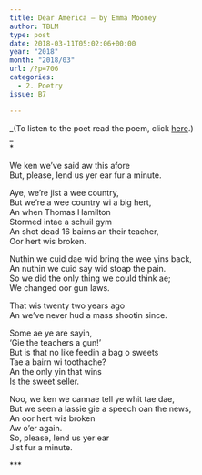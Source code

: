 ```yaml
---
title: Dear America – by Emma Mooney
author: TBLM
type: post
date: 2018-03-11T05:02:06+00:00
year: "2018"
month: "2018/03"
url: /?p=706
categories:
  - 2. Poetry
issue: B7

---
```

_(To listen to the poet read the poem, click [here][1].)  
_  
*

We ken we’ve said aw this afore  
But, please, lend us yer ear fur a minute.

Aye, we’re jist a wee country,  
But we’re a wee country wi a big hert,  
An when Thomas Hamilton  
Stormed intae a schuil gym  
An shot dead 16 bairns an their teacher,  
Oor hert wis broken.

Nuthin we cuid dae wid bring the wee yins back,  
An nuthin we cuid say wid stoap the pain.  
So we did the only thing we could think ae;  
We changed oor gun laws.

That wis twenty two years ago  
An we’ve never hud a mass shootin since.

Some ae ye are sayin,  
‘Gie the teachers a gun!’  
But is that no like feedin a bag o sweets  
Tae a bairn wi toothache?  
An the only yin that wins  
Is the sweet seller.

Noo, we ken we cannae tell ye whit tae dae,  
But we seen a lassie gie a speech oan the news,  
An oor hert wis broken  
Aw o’er again.  
So, please, lend us yer ear  
Jist fur a minute.

\***

 [1]: https://soundcloud.com/emma-mooney-137590357/dear-america-emma-mooney
